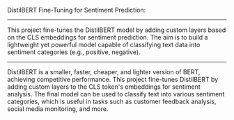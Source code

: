 DistilBERT Fine-Tuning for Sentiment Prediction:
***************************************************************************************************************************
This project fine-tunes the DistilBERT model by adding custom layers based on the CLS embeddings for sentiment prediction. The aim is to build a lightweight yet powerful model capable of classifying text data into sentiment categories (e.g., positive, negative).
***************************************************************************************************************************
DistilBERT is a smaller, faster, cheaper, and lighter version of BERT, achieving competitive performance. This project fine-tunes DistilBERT by adding custom layers to the CLS token's embeddings for sentiment analysis. The final model can be used to classify text into various sentiment categories, which is useful in tasks such as customer feedback analysis, social media monitoring, and more.
